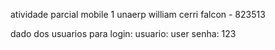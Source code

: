 atividade parcial mobile 1 unaerp william cerri falcon - 823513

dado dos usuarios para login: usuario: user senha: 123
